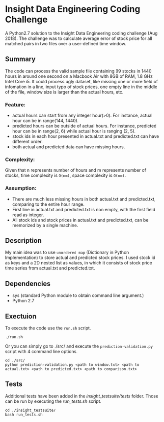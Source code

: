 # Insight Data Engineering Coding Challenge

A Python2.7 solution to the Insight Data Engineering coding challenge (Aug 2018).  The challenge was to calculate average error of stock price for all matched pairs in two files over a user-defined time window.

## Summary

The code can process the valid sample file containing 99 stocks in 1440 hours in around one second on a Macbook Air with 8GB of RAM, 1.8 GHz Intel Core i5. It could process ugly dataset, like missing one or more field of infomation in a line, input typo of stock prices, one empty line in the middle of the file, window size is larger than the actual hours, etc. 

### Feature:

* actual hours can start from any integer hour(>0). For instance, actual hour can be in range(144, 1440).
* predicted hours can be outside of actual hours. For instance, predicted hour can be in range(2, 6) while actual hour is ranging (2, 5).
* stock ids in each hour presented in actual.txt and predicted.txt can have different order.
* both actual and predicted data can have missing hours.

### Complexity:

Given that n represents number of hours and m represents number of stocks, time complexity is `O(nm)`, space complexity is `O(nm)`.

### Assumption:

* There are much less missing hours in both actual.txt and predicted.txt, comparing to the entire hour range.
* First line in actual.txt and predicted.txt is non empty, with the first field read as integer.
* All stock ids and stock prices in actual.txt and predicted.txt, can be memorized by a single machine.  

## Description

My main idea was to use `unordered map` (Dictionary in Python Implementation) to store actual and predicted stock prices. I used stock id as keys and a 2D nested list as values, in which it consists of stock price time series from actual.txt and predicted.txt. 

## Dependencies

- sys (standard Python module to obtain command line argument.)
- Python 2.7

## Exectuion

To execute the code use the `run.sh` script.

	./run.sh


Or you can simply go to ./src/ and execute the `prediction-validation.py` script with 4 command line options.

	cd ./src/
	python prediction-validation.py <path to window.txt> <path to actual.txt> <path to predicted.txt> <path to comparison.txt>


## Tests

Additional tests have been added in the _insight\_testsuite/tests_ folder. Those can be run by executing the _run\_tests.sh_ script.  

	cd ./insight_testsuite/
	bash run_tests.sh


